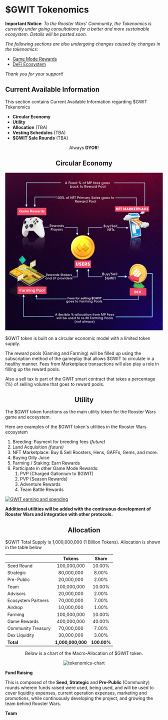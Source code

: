 # **$GWIT Tokenomics**

**Important Notice**: _To the Rooster Wars' Community, the Tokenomics is currently under going consultations for a better and more sustainable ecosystem. Details will be posted soon._

_The following sections are also undergoing changes caused by changes in the tokenomics:_

- [Game Mode Rewards](../gameplay/game-rewards/index.md)
- [DeFi Ecosystem](../defi/index.md)

_Thank you for your support!_

## **Current Available Information**

This section contains Current Available Information regarding $GWIT Tokenomics

- **Circular Economy**
- **Utility**
- **Allocation** (TBA)
- **Vesting Schedules** (TBA)
- **$GWIT Sale Rounds** (TBA)

<center>

Always **DYOR**!

## **Circular Economy**

<img src="../images/Circular-economy.png" alt="Economy" class="economy-banner">
</center>

$GWIT token is built on a circular economic model with a limited token supply.

The reward pools (Gaming and Farming) will be filled up using the subscription method of the gameplay that allows $GWIT to circulate in a healthy manner. Fees from Marketplace transactions will also play a role in filling up the reward pools.

Also a sell tax is part of the GWIT smart contract that takes a percentage (%) of selling volume that goes to reward pools.

<center>

## **Utility**

</center>

The $GWIT token functions as the main utility token for the Rooster Wars game and ecosystem.

Here are examples of the $GWIT token's utilities in the Rooster Wars ecosystem

1.  Breeding: Payment for breeding fees _(future)_
2.  Land Acquisition _(future)_
3.  NFT Marketplace: Buy & Sell Roosters, Hens, GAFFs, Gems, and more.
4.  Buying Gilly Juice
5.  Farming / Staking: Earn Rewards
6.  Participate in other Game Mode Rewards:
    1. PVP (Charged Gallonium to $GWIT)
    2. PVP (Season Rewards)
    3. Adventure Rewards
    4. Team Battle Rewards

<a href="../../images/GWIT_earn_spend.png" target="_blank"><img src="../../images/GWIT_earn_spend.png" alt="GWIT earning and spending" class="diagram"></a>

**Additional utilities will be added with the continuous development of Rooster Wars and integration with other protocols.**

<center>

## **Allocation**

</center>

$GWIT Total Supply is 1,000,000,000 (1 Billion Tokens). Allocation is shown in the table below

<center>

|                    |     **Tokens**    |  **Share**  |
|--------------------|:-----------------:|:-----------:|
| Seed Round         |    100,000,000    |    10.00%   |
| Strategic          |     80,000,000    |    8.00%    |
| Pre-Public         |     20,000,000    |    2.00%    |
| Team               |    100,000,000    |    10.00%   |
| Advisors           |     20,000,000    |    2.00%    |
| Ecosystem Partners |     70,000,000    |    7.00%    |
| Airdrop            |     10,000,000    |    1.00%    |
| Farming            |    100,000,000    |    10.00%   |
| Game Rewards       |    400,000,000    |    40.00%   |
| Community Treasury |     70,000,000    |    7.00%    |
| Dex Liquidity      |     30,000,000    |    3.00%    |
|      **Total**     | **1,000,000,000** | **100.00%** |

Below is a chart of the Macro-Allocation of $GWIT token.

<img src="../../images/allocations.svg" alt="tokenomics-chart" class="tokenomics">
</center>

**Fund Raising**

This is composed of the **Seed**, **Strategic** and **Pre-Public** (Community) rounds wherein funds raised were used, being used, and will be used to cover liquidity expenses, current operation expenses, marketing and promotions, while continuously developing the project, and growing the team behind Rooster Wars.

**Team**



<!-- TOKENOMICS REVAMP: May 3,2022
## **Token Sale Rounds**

_“We aim to achieve a somewhat fair launch while trying to raise initial funding. Hence we narrowed down the price differences in each round.”_

</center>

### **Private Sale**

All Private Sale tokens will be transferred into a public wallet address upon contract deployment. The investors will be given 6% of the total supply of $GWIT tokens amounting to 60,000,000 $GWIT.

Vesting Schedule: 15% unlocked at TGE + Monthly vesting for 12 months

**How to Participate?**

- Minimum Investment: TBA

### **Presale 1**

10% of "Presale 1" tokens will be unlocked at TGE while the remaining 90% will be placed in a public wallet address and will be distributed to token owners in accordance with its vesting schedule: 10% TGE then Monthly for 6 months

The "Presale 1" amounts to 9% of the total supply of $GWIT tokens which is 90,000,000 $GWIT.

**How to Participate?**

- Minimum Investment: TBA
- Maximum Investment: TBA

### **Presale 2** (No Vesting Period)

"Presale 2" amounts to 1% of the total supply of $GWIT, which is 10,000,000 $GWIT, and will be unlocked on TGE.

**How to Participate?**

- Minimum Investment: None
- Maximum Investment: TBA
- Whitelisted Addresses

### **Initial DEX Offering (IDO)**

Starting price: TBA

<center>

## **Vesting Schedule**

Below is a table overview of the different vesting schedules based on $GWIT allocation.

| **Allocations** |     **Tokens**    |  **Share**  | **TGE Release** | **Cliff (Months)** | **Vesting** | **Period (Months)** |
|:---------------:|:-----------------:|:-----------:|:---------------:|:------------------:|:-----------:|:-------------------:|
| Pre-Seed        |     40,000,000    |     4.0%    |       3.0%      |         12         |    Linear   |          24         |
| Seed Round      |     80,000,000    |     8.0%    |       3.0%      |         12         |    Linear   |          24         |
| Strategic       |     50,000,000    |     5.0%    |       5.0%      |         12         |    Linear   |          18         |
| Pre-Public      |     10,000,000    |     1.0%    |      20.0%      |                    |    Linear   |          2          |
| Marketing       |     50,000,000    |     5.0%    |       5.0%      |          1         |    Linear   |          35         |
| Team            |    130,000,000    |    13.0%    |       0.0%      |         12         |    Linear   |          24         |
| Advisors        |     20,000,000    |     2.0%    |       0.0%      |         12         |    Linear   |          24         |
| Airdrop         |     20,000,000    |     2.0%    |       0.0%      |          1         |    Linear   |          4          |
| Farming         |    100,000,000    |    10.0%    |       0.0%      |                    |    Daily*   |                     |
| Game Rewards    |    400,000,000    |    40.0%    |      35.0%      |          1         |    Linear   |          20         |
| Treasury        |     70,000,000    |     7.0%    |       0.0%      |          6         |     None    |                     |
| Dex Liquidity   |     30,000,000    |     3.0%    |      100.0%     |                    |     None    |                     |
|    **Total**    | **1,000,000,000** | **100.00%** |                 |                    |             |                     |

_\*Farming Token release starts from 0.18% of Farming tokens on Day 1 then applies 0.005% deflator each day forward._

_Airdrop tokens may be used for future airdrop activities_

</center>

-->